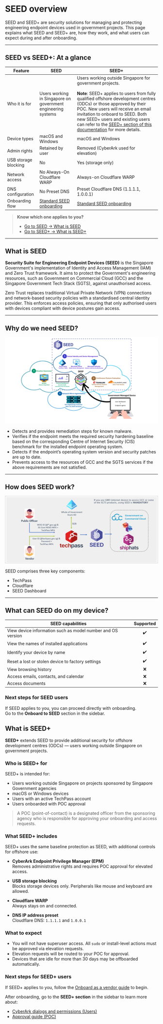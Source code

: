 # SEED overview

SEED and SEED+ are security solutions for managing and protecting engineering endpoint devices used in government projects. This page explains what SEED and SEED+ are, how they work, and what users can expect during and after onboarding.

---

## SEED vs SEED+: At a glance

|  Feature | **SEED** | **SEED+** |
|---|---|---|
| Who it is for | Users working in Singapore on government engineering systems | Users working outside Singapore for government projects. <br><br> **Note**: SEED+ applies to users from fully qualified offshore development centres (ODCs) or those approved by their POC. New users will receive an email invitation to onboard to SEED. Both new SEED+ users and existing users can refer to the [SEED+ section of this documentation](https://docs.developer.tech.gov.sg/docs/security-suite-for-engineering-endpoint-devices-seed/overview?id=what-is-seed+) for more details. |
| Device types | macOS and Windows | macOS and Windows |
| Admin rights  | Retained by user | Removed (CyberArk used for elevation) |
| USB storage blocking | No       | Yes (storage only) |
| Network access | No Always-On Cloudflare WARP | Always-on Cloudflare WARP |
| DNS configuration | No Preset DNS | Preset Cloudflare DNS (1.1.1.1, 1.0.0.1) |
| Onboarding flow | [Standard SEED onboarding](/onboard-device/identify-onboarding-persona.md) | [Standard SEED onboarding](/onboard-device/identify-onboarding-persona.md)|

> **Know which one applies to you?**  
> - [Go to SEED → What is SEED](#what-is-seed)  
> - [Go to SEED+ → What is SEED+](#what-is-seed+)

---

## What is SEED

**Security Suite for Engineering Endpoint Devices (SEED)** is the Singapore Government's implementation of Identity and Access Management (IAM) and Zero Trust framework. It aims to protect the Government's engineering resources, such as Government on Commercial Cloud (GCC) and the Singapore Government Tech Stack (SGTS), against unauthorised access.

Zero Trust replaces traditional Virtual Private Network (VPN) connections and network-based security policies with a standardised central identity provider. This enforces access policies, ensuring that only authorised users with devices compliant with device postures gain access.

---

## Why do we need SEED?

![why-do-we-need-seed](images/why-do-we-need-seed.png)

- Detects and provides remediation steps for known malware.
- Verifies if the endpoint meets the required security hardening baseline based on the corresponding Centre of Internet Security (CIS) benchmark for the installed endpoint operating system.
- Detects if the endpoint’s operating system version and security patches are up to date.
- Prevents access to the resources of GCC and the SGTS services if the above requirements are not satisfied.

---

## How does SEED work?

![how-does-seed-work](images/how-does-seed-work.png)

SEED comprises three key components:

- TechPass
- Cloudflare
- SEED Dashboard

---

## What can SEED do on my device?

| SEED capabilities                            | Supported |
|----------------------------------------------|:---------:|
| View device information such as model number and OS version | ✔️ |
| View the names of installed applications     | ✔️ |
| Identify your device by name                 | ✔️ |
| Reset a lost or stolen device to factory settings | ✔️ |
| View browsing history                        | ❌ |
| Access emails, contacts, and calendar        | ❌ |
| Access documents                             | ❌ |


### Next steps for SEED users

If SEED applies to you, you can proceed directly with onboarding.  
Go to the **Onboard to SEED** section in the sidebar.


## What is SEED+

**SEED+** extends SEED to provide additional security for offshore development centres (ODCs) — users working outside Singapore on government projects.

### Who is SEED+ for

SEED+ is intended for:

- Users working outside Singapore on projects sponsored by Singapore Government agencies
- macOS or Windows devices
- Users with an active TechPass account
- Users onboarded with POC approval

> A POC (point-of-contact) is a designated officer from the sponsoring agency who is responsible for approving your onboarding and access requests.



### What SEED+ includes

SEED+ uses the same baseline protection as SEED, with additional controls for offshore use:

- **CyberArk Endpoint Privilege Manager (EPM)**  
  Removes administrative rights and requires POC approval for elevated access.

- **USB storage blocking**  
  Blocks storage devices only. Peripherals like mouse and keyboard are allowed.

- **Cloudflare WARP**  
  Always stays on and connected.

- **DNS IP address preset**  
  Cloudflare DNS: `1.1.1.1` and `1.0.0.1`


### What to expect

- You will not have superuser access. All `sudo` or install-level actions must be approved via elevation requests.
- Elevation requests will be routed to your POC for approval.
- Devices that are idle for more than 30 days may be offboarded automatically.


### Next steps for SEED+ users

If SEED+ applies to you, follow the [Onboard as a vendor guide](/onboard-device/vendor) to begin.

After onboarding, go to the **SEED+ section** in the sidebar to learn more about:

- [CyberArk dialogs and permissions (Users)](/seed-plus/cyberark-dialog.md)  
- [Approval guide (POC)](/seed-plus/poc-approver-guide.md)



























